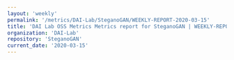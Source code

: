```yaml
---
layout: 'weekly'
permalink: '/metrics/DAI-Lab/SteganoGAN/WEEKLY-REPORT-2020-03-15'
title: 'DAI Lab OSS Metrics Metrics report for SteganoGAN | WEEKLY-REPORT-2020-03-15'
organization: 'DAI-Lab'
repository: 'SteganoGAN'
current_date: '2020-03-15'
---
```

